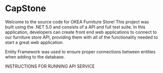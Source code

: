 # CapStone

Welcome to the source code for OKEA Furniture Store! This project was built using the .NET 5.0 and consists of a API and full test suite. In this application, developers can create front end web applications to connect to our furniture store API, providing them with all of the functionality needed to start a great web application.

Entity Framework was used to ensure proper connections between entities when adding to the database.

INSTRUCTIONS FOR RUNNING API SERVICE


